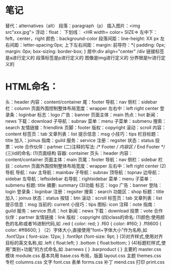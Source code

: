 <H1>笔记</H1>
 
替代：alternatives（alt）
段落：paragraph（p）
插入图片：<img src"xxx.jpg">
浮动：float：
下划线： <HR width= color= SIZE=>
左中下：feft，center，right
颜色：background-color
段落间距：line-height: XX px
左右间距：letter-spacing:0px; 
上下左右间距：margin: 
前导符：*{
        padding: 0px;
        margin: 0px;
        box-sizing: border-box;
    }
居中:div align="center"   /div
链接标签是a进行定义的
段落标签是p进行定义的
图像是img进行定义的
分界限是hr进行定义的


<H1>HTML命名：</H1>

头：header
内容：content/container
尾：footer
导航：nav
侧栏：sidebar
栏：column
页面外围控制整体布局宽度：wrapper
左右中：left right center
登录条：loginbar
标志：logo
广告：banner
页面主体：main
热点：hot
新闻：news
下载：download
子导航：subnav
菜单：menu
子菜单：submenu
搜索：search
友情链接：friendlink
页脚：footer
版权：copyright
滚动：scroll
内容：content
标签页：tab
文章列表：list
提示信息：msg
小技巧：tips
栏目标题：title
加入：joinus
指南：guild
服务：service
注册：regsiter
状态：status
投票：vote
合作伙伴：partner
(二)注释的写法:
/* Footer */
内容区
/* End Footer */
(三)id的命名:
(1)页面结构
容器: container
页头：header
内容：content/container
页面主体：main
页尾：footer
导航：nav
侧栏：sidebar
栏目：column
页面外围控制整体布局宽度：wrapper
左右中：left right center
(2)导航
导航：nav
主导航：mainbav
子导航：subnav
顶导航：topnav
边导航：sidebar
左导航：leftsidebar
右导航：rightsidebar
菜单：menu
子菜单：submenu
标题: title
摘要: summary
(3)功能
标志：logo
广告：banner
登陆：login
登录条：loginbar
注册：regsiter
搜索：search
功能区：shop
标题：title
加入：joinus
状态：status
按钮：btn
滚动：scroll
标签页：tab
文章列表：list
提示信息：msg
当前的: current
小技巧：tips
图标: icon
注释：note
指南：guild
服务：service
热点：hot
新闻：news
下载：download
投票：vote
合作伙伴：partner
友情链接：link
版权：copyright
(四)class的命名:
(1)颜色:使用颜色的名称或者16进制代码,如
.red { color: red; }
.f60 { color: #f60; }
.ff8600 { color: #ff8600; }
（2）字体大小,直接使用”font+字体大小”作为名称,如
.font12px { font-size: 12px; }
.font9pt {font-size: 9pt; }
(3)对齐样式,使用对齐目标的英文名称,如
.left { float:left; }
.bottom { float:bottom; }
(4)标题栏样式,使用”类别+功能”的方式命名,如
.barnews { }
.barproduct { }
主要的 master.css
模块 module.css
基本共用 base.css
布局，版面 layout.css
主题 themes.css
专栏 columns.css
文字 font.css
表单 forms.css
补丁 mend.css
打印 print.css